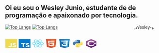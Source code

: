 ## Oi eu sou o Wesley Junio, estudante de de programação e apaixonado por tecnologia.
<img align="right" alt="Wesley-pic" height="150" style="border-radius:50px;" src="https://avatars.githubusercontent.com/u/14878939?v=4">

[![Top Langs](https://github-readme-stats.vercel.app/api?username=wesleyjp&show_icons=true)](https://github.com/wesleyjp)
[![Top Langs](https://github-readme-stats.vercel.app/api/top-langs/?username=wesleyjp&hide_progress=false&layout=compact)](https://github.com/wesleyjp)

<div style="display: inline_block"><br>
  <img align="center" alt="Rafa-Js" height="30" width="40" src="https://raw.githubusercontent.com/devicons/devicon/master/icons/javascript/javascript-plain.svg">
  <img align="center" alt="Rafa-Ts" height="30" width="40" src="https://raw.githubusercontent.com/devicons/devicon/master/icons/typescript/typescript-plain.svg">
  <img align="center" alt="Rafa-React" height="30" width="40" src="https://raw.githubusercontent.com/devicons/devicon/master/icons/react/react-original.svg">
  <img align="center" alt="Rafa-HTML" height="30" width="40" src="https://raw.githubusercontent.com/devicons/devicon/master/icons/html5/html5-original.svg">
  <img align="center" alt="Rafa-CSS" height="30" width="40" src="https://raw.githubusercontent.com/devicons/devicon/master/icons/css3/css3-original.svg">
  <img align="center" alt="Rafa-Python" height="30" width="40" src="https://raw.githubusercontent.com/devicons/devicon/master/icons/python/python-original.svg">
  <img align="center" alt="Rafa-Csharp" height="30" width="40" src="https://raw.githubusercontent.com/devicons/devicon/master/icons/csharp/csharp-original.svg">
</div>

## 




